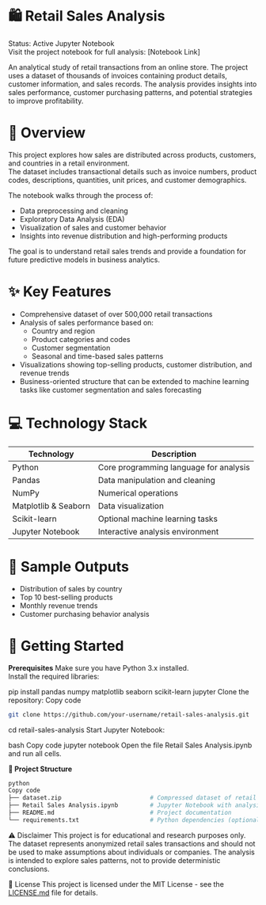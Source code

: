 # 🛍️ Retail Sales Analysis
Status: Active Jupyter Notebook  
Visit the project notebook for full analysis: [Notebook Link]  

An analytical study of retail transactions from an online store. The project uses a dataset of thousands of invoices containing product details, customer information, and sales records. The analysis provides insights into sales performance, customer purchasing patterns, and potential strategies to improve profitability.

# 🌟 Overview
This project explores how sales are distributed across products, customers, and countries in a retail environment.  
The dataset includes transactional details such as invoice numbers, product codes, descriptions, quantities, unit prices, and customer demographics.  

The notebook walks through the process of:
- Data preprocessing and cleaning  
- Exploratory Data Analysis (EDA)  
- Visualization of sales and customer behavior  
- Insights into revenue distribution and high-performing products  

The goal is to understand retail sales trends and provide a foundation for future predictive models in business analytics.

# ✨ Key Features
- Comprehensive dataset of over 500,000 retail transactions  
- Analysis of sales performance based on:  
  - Country and region  
  - Product categories and codes  
  - Customer segmentation  
  - Seasonal and time-based sales patterns  
- Visualizations showing top-selling products, customer distribution, and revenue trends  
- Business-oriented structure that can be extended to machine learning tasks like customer segmentation and sales forecasting  

# 💻 Technology Stack
| Technology       | Description                          |
|------------------|--------------------------------------|
| Python           | Core programming language for analysis |
| Pandas           | Data manipulation and cleaning       |
| NumPy            | Numerical operations                 |
| Matplotlib & Seaborn | Data visualization              |
| Scikit-learn     | Optional machine learning tasks      |
| Jupyter Notebook | Interactive analysis environment     |

# 📸 Sample Outputs
- Distribution of sales by country  
- Top 10 best-selling products  
- Monthly revenue trends  
- Customer purchasing behavior analysis  

# 🚀 Getting Started
**Prerequisites**
Make sure you have Python 3.x installed.  
Install the required libraries:

pip install pandas numpy matplotlib seaborn scikit-learn jupyter
Clone the repository:
Copy code
```bash
git clone https://github.com/your-username/retail-sales-analysis.git
```
cd retail-sales-analysis
Start Jupyter Notebook:

bash
Copy code
jupyter notebook
Open the file Retail Sales Analysis.ipynb and run all cells.

**📁 Project Structure**
```bash
python
Copy code
├── dataset.zip                         # Compressed dataset of retail sales  
├── Retail Sales Analysis.ipynb         # Jupyter Notebook with analysis  
├── README.md                           # Project documentation  
└── requirements.txt                    # Python dependencies (optional)  
```
⚠️ Disclaimer
This project is for educational and research purposes only.
The dataset represents anonymized retail sales transactions and should not be used to make assumptions about individuals or companies.
The analysis is intended to explore sales patterns, not to provide deterministic conclusions.

📄 License
This project is licensed under the MIT License - see the [LICENSE.md](LICENSE.md) file for details.
